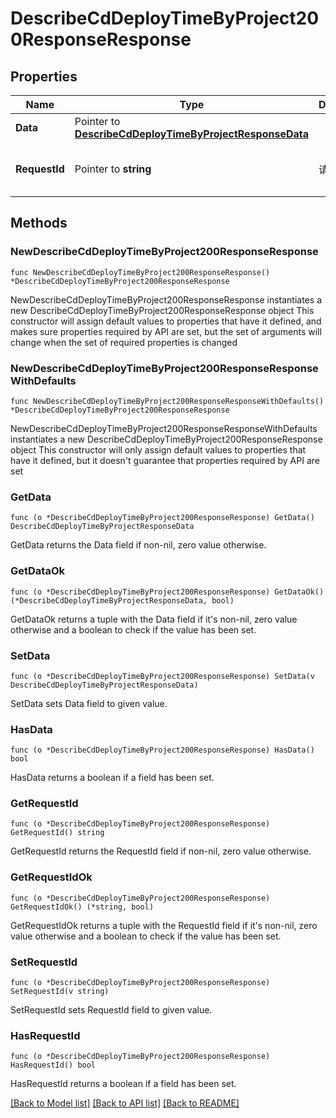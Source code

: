 # DescribeCdDeployTimeByProject200ResponseResponse

## Properties

Name | Type | Description | Notes
------------ | ------------- | ------------- | -------------
**Data** | Pointer to [**DescribeCdDeployTimeByProjectResponseData**](DescribeCdDeployTimeByProjectResponseData.md) |  | [optional] 
**RequestId** | Pointer to **string** | 请求id | [optional] [default to "xxxxx"]

## Methods

### NewDescribeCdDeployTimeByProject200ResponseResponse

`func NewDescribeCdDeployTimeByProject200ResponseResponse() *DescribeCdDeployTimeByProject200ResponseResponse`

NewDescribeCdDeployTimeByProject200ResponseResponse instantiates a new DescribeCdDeployTimeByProject200ResponseResponse object
This constructor will assign default values to properties that have it defined,
and makes sure properties required by API are set, but the set of arguments
will change when the set of required properties is changed

### NewDescribeCdDeployTimeByProject200ResponseResponseWithDefaults

`func NewDescribeCdDeployTimeByProject200ResponseResponseWithDefaults() *DescribeCdDeployTimeByProject200ResponseResponse`

NewDescribeCdDeployTimeByProject200ResponseResponseWithDefaults instantiates a new DescribeCdDeployTimeByProject200ResponseResponse object
This constructor will only assign default values to properties that have it defined,
but it doesn't guarantee that properties required by API are set

### GetData

`func (o *DescribeCdDeployTimeByProject200ResponseResponse) GetData() DescribeCdDeployTimeByProjectResponseData`

GetData returns the Data field if non-nil, zero value otherwise.

### GetDataOk

`func (o *DescribeCdDeployTimeByProject200ResponseResponse) GetDataOk() (*DescribeCdDeployTimeByProjectResponseData, bool)`

GetDataOk returns a tuple with the Data field if it's non-nil, zero value otherwise
and a boolean to check if the value has been set.

### SetData

`func (o *DescribeCdDeployTimeByProject200ResponseResponse) SetData(v DescribeCdDeployTimeByProjectResponseData)`

SetData sets Data field to given value.

### HasData

`func (o *DescribeCdDeployTimeByProject200ResponseResponse) HasData() bool`

HasData returns a boolean if a field has been set.

### GetRequestId

`func (o *DescribeCdDeployTimeByProject200ResponseResponse) GetRequestId() string`

GetRequestId returns the RequestId field if non-nil, zero value otherwise.

### GetRequestIdOk

`func (o *DescribeCdDeployTimeByProject200ResponseResponse) GetRequestIdOk() (*string, bool)`

GetRequestIdOk returns a tuple with the RequestId field if it's non-nil, zero value otherwise
and a boolean to check if the value has been set.

### SetRequestId

`func (o *DescribeCdDeployTimeByProject200ResponseResponse) SetRequestId(v string)`

SetRequestId sets RequestId field to given value.

### HasRequestId

`func (o *DescribeCdDeployTimeByProject200ResponseResponse) HasRequestId() bool`

HasRequestId returns a boolean if a field has been set.


[[Back to Model list]](../README.md#documentation-for-models) [[Back to API list]](../README.md#documentation-for-api-endpoints) [[Back to README]](../README.md)


